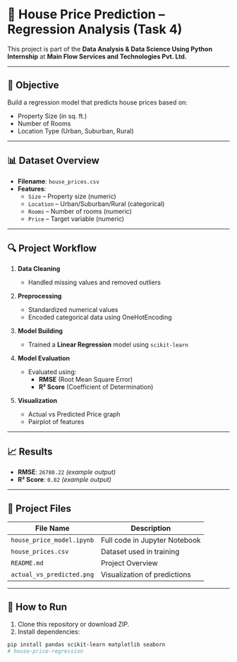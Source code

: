 # 🏡 House Price Prediction – Regression Analysis (Task 4)

This project is part of the **Data Analysis & Data Science Using Python Internship** at **Main Flow Services and Technologies Pvt. Ltd.**

---

## 📌 Objective

Build a regression model that predicts house prices based on:
- Property Size (in sq. ft.)
- Number of Rooms
- Location Type (Urban, Suburban, Rural)

---

## 📊 Dataset Overview

- **Filename**: `house_prices.csv`
- **Features**:
  - `Size` – Property size (numeric)
  - `Location` – Urban/Suburban/Rural (categorical)
  - `Rooms` – Number of rooms (numeric)
  - `Price` – Target variable (numeric)

---

## 🔍 Project Workflow

1. **Data Cleaning**
   - Handled missing values and removed outliers

2. **Preprocessing**
   - Standardized numerical values
   - Encoded categorical data using OneHotEncoding

3. **Model Building**
   - Trained a **Linear Regression** model using `scikit-learn`

4. **Model Evaluation**
   - Evaluated using:
     - **RMSE** (Root Mean Square Error)
     - **R² Score** (Coefficient of Determination)

5. **Visualization**
   - Actual vs Predicted Price graph
   - Pairplot of features

---

## 📈 Results

- **RMSE**: `26780.22` *(example output)*
- **R² Score**: `0.82` *(example output)*

---

## 📂 Project Files

| File Name                | Description                        |
|--------------------------|------------------------------------|
| `house_price_model.ipynb`| Full code in Jupyter Notebook      |
| `house_prices.csv`       | Dataset used in training           |
| `README.md`              | Project Overview                   |
| `actual_vs_predicted.png`| Visualization of predictions       |

---

## 🚀 How to Run

1. Clone this repository or download ZIP.
2. Install dependencies:

```bash
pip install pandas scikit-learn matplotlib seaborn
#   h o u s e - p r i c e - r e g r e s s i o n  
 